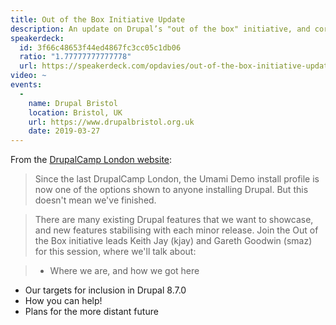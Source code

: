 ```yaml
---
title: Out of the Box Initiative Update
description: An update on Drupal’s "out of the box" initiative, and core’s new Umami installation profile.
speakerdeck:
  id: 3f66c48653f44ed4867fc3cc05c1db06
  ratio: "1.77777777777778"
  url: https://speakerdeck.com/opdavies/out-of-the-box-initiative-update
video: ~
events:
  -
    name: Drupal Bristol
    location: Bristol, UK
    url: https://www.drupalbristol.org.uk
    date: 2019-03-27
---
```


From the [DrupalCamp London website](https://drupalcamp.london/session/out-box-initiative-update):

> Since the last DrupalCamp London, the Umami Demo install profile is now one of the options shown to anyone installing Drupal. But this doesn't mean we've finished.

> There are many existing Drupal features that we want to showcase, and new features stabilising with each minor release. Join the Out of the Box initiative leads Keith Jay (kjay) and Gareth Goodwin (smaz) for this session, where we'll talk about:

> - Where we are, and how we got here

- Our targets for inclusion in Drupal 8.7.0
- How you can help!
- Plans for the more distant future
